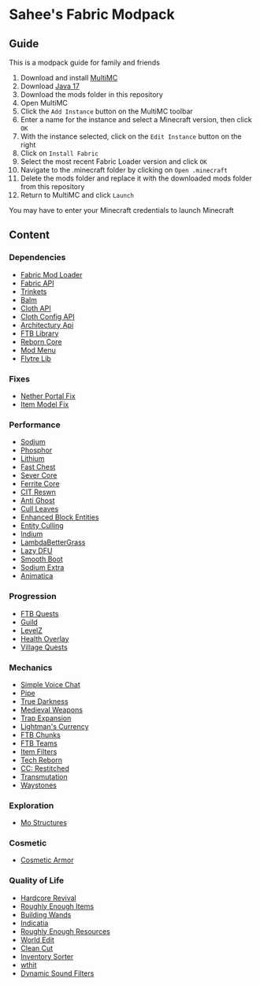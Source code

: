 # Sahee's Fabric Modpack

## Guide
This is a modpack guide for family and friends
1. Download and install [MultiMC](https://multimc.org/#Download)
2. Download [Java 17](https://www.azul.com/downloads/?version=java-17-lts&package=jdk)
3. Download the mods folder in this repository
4. Open MultiMC
5. Click the `Add Instance` button on the MultiMC toolbar
6. Enter a name for the instance and select a Minecraft version, then click `OK`
7. With the instance selected, click on the `Edit Instance` button on the right
8. Click on `Install Fabric`
9. Select the most recent Fabric Loader version and click `OK`
10. Navigate to the .minecraft folder by clicking on `Open .minecraft`
11. Delete the mods folder and replace it with the downloaded mods folder from this repository
12. Return to MultiMC and click `Launch`

You may have to enter your Minecraft credentials to launch Minecraft
## Content

### Dependencies
* [Fabric Mod Loader](https://fabricmc.net/use/installer/)
* [Fabric API](https://github.com/FabricMC/fabric/releases/tag/0.45.2%2B1.18)
* [Trinkets](https://github.com/emilyploszaj/trinkets/releases/tag/3.1.0)
* [Balm](https://github.com/ModdingForBlockheads/Balm)
* [Cloth API](https://github.com/shedaniel/cloth-api)
* [Cloth Config API](https://github.com/shedaniel/cloth-config)
* [Architectury Api](https://github.com/architectury/architectury-api)
* [FTB Library](https://github.com/FTBTeam/FTB-Library)
* [Reborn Core](https://github.com/TechReborn/RebornCore)
* [Mod Menu](https://github.com/TerraformersMC/ModMenu)
* [Flytre Lib](https://www.curseforge.com/minecraft/mc-mods/lib)
### Fixes
* [Nether Portal Fix](https://github.com/ModdingForBlockheads/NetherPortalFix)
* [Item Model Fix](https://github.com/PepperCode1/Item-Model-Fix)
### Performance
* [Sodium](https://github.com/CaffeineMC/sodium-fabric)
* [Phosphor](https://github.com/CaffeineMC/phosphor-fabric)
* [Lithium](https://github.com/CaffeineMC/lithium-fabric)
* [Fast Chest](https://github.com/FakeDomi/FastChest)
* [Sever Core](https://github.com/Wesley1808/ServerCore)
* [Ferrite Core](https://github.com/malte0811/FerriteCore)
* [CIT Reswn](https://github.com/SHsuperCM/CITResewn)
* [Anti Ghost](https://github.com/gbl/AntiGhost)
* [Cull Leaves](https://github.com/TeamMidnightDust/CullLeaves)
* [Enhanced Block Entities](https://github.com/FoundationGames/EnhancedBlockEntities)
* [Entity Culling](https://github.com/tr7zw/EntityCulling)
* [Indium](https://github.com/comp500/Indium)
* [LambdaBetterGrass](https://github.com/LambdAurora/LambdaBetterGrass)
* [Lazy DFU](https://github.com/astei/lazydfu)
* [Smooth Boot](https://github.com/UltimateBoomer/mc-smoothboot)
* [Sodium Extra](https://github.com/FlashyReese/sodium-extra-fabric)
* [Animatica](https://github.com/FoundationGames/Animatica)
### Progression
* [FTB Quests](https://github.com/FTBTeam/FTB-Quests)
* [Guild](https://github.com/Fulmineo64/Guild)
* [LevelZ](https://github.com/Globox1997/LevelZ)
* [Health Overlay](https://github.com/Terrails/HealthOverlay)
* [Village Quests](https://github.com/Globox1997/VillagerQuests)
### Mechanics
* [Simple Voice Chat](https://github.com/henkelmax/simple-voice-chat)
* [Pipe](https://www.curseforge.com/minecraft/mc-mods/pipe)
* [True Darkness](https://github.com/grondag/darkness)
* [Medieval Weapons](https://github.com/Globox1997/MedievalWeapons)
* [Trap Expansion](https://github.com/Lemonszz/trap-expansion-fabric)
* [Lightman's Currency](https://www.curseforge.com/minecraft/mc-mods/lightmans-currency)
* [FTB Chunks](https://github.com/FTBTeam/FTB-Chunks)
* [FTB Teams](https://github.com/FTBTeam/FTB-Teams)
* [Item Filters](https://www.curseforge.com/minecraft/mc-mods/item-filters-fabric)
* [Tech Reborn](https://github.com/TechReborn/TechReborn)
* [CC: Restitched](https://github.com/cc-tweaked/cc-restitched)
* [Transmutation](https://github.com/grifferthrydwy/Transmutation)
* [Waystones](https://github.com/ModdingForBlockheads/Waystones)
### Exploration
* [Mo Structures](https://github.com/frqnny/mostructures)
### Cosmetic
* [Cosmetic Armor](https://github.com/apace100/cosmetic-armor)
### Quality of Life
* [Hardcore Revival](https://github.com/ModdingForBlockheads/HardcoreRevival)
* [Roughly Enough Items](https://github.com/shedaniel/RoughlyEnoughItems)
* [Building Wands](https://github.com/nicguzzo/wands)
* [Indicatia](https://github.com/SteveKunG/Indicatia)
* [Roughly Enough Resources](https://github.com/theorbtwo/RoughlyEnoughResources)
* [World Edit](https://github.com/enginehub/WorldEdit)
* [Clean Cut](https://github.com/Rongmario/CleanCut)
* [Inventory Sorter](https://github.com/kyrptonaught/Inventory-Sorter)
* [wthit](https://github.com/badasintended/wthit)
* [Dynamic Sound Filters](https://bitbucket.org/andre111/dynamicsoundfilters)
